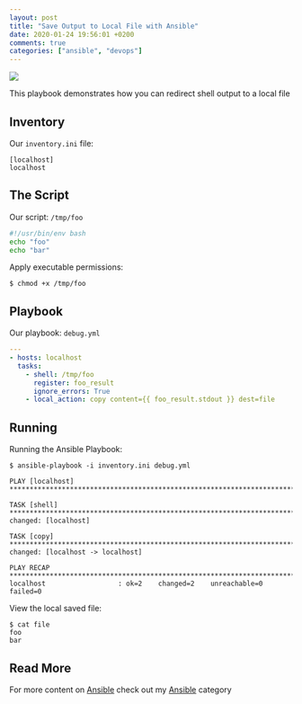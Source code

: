 ```yaml
---
layout: post
title: "Save Output to Local File with Ansible"
date: 2020-01-24 19:56:01 +0200
comments: true
categories: ["ansible", "devops"]
---
```


![](https://user-images.githubusercontent.com/567298/55700285-f3cdda00-59ce-11e9-9c00-a05b9d469e23.png)

This playbook demonstrates how you can redirect shell output to a local file

## Inventory

Our `inventory.ini` file:

```
[localhost]
localhost
```

## The Script

Our script: `/tmp/foo`

```bash
#!/usr/bin/env bash
echo "foo"
echo "bar"
```

Apply executable permissions:

```
$ chmod +x /tmp/foo
```

## Playbook

Our playbook: `debug.yml`

```yaml
---
- hosts: localhost
  tasks:
    - shell: /tmp/foo
      register: foo_result
      ignore_errors: True
    - local_action: copy content={{ foo_result.stdout }} dest=file
```

## Running

Running the Ansible Playbook:

```
$ ansible-playbook -i inventory.ini debug.yml

PLAY [localhost] ********************************************************************************************************************************************************************

TASK [shell] ************************************************************************************************************************************************************************
changed: [localhost]

TASK [copy] *************************************************************************************************************************************************************************
changed: [localhost -> localhost]

PLAY RECAP **************************************************************************************************************************************************************************
localhost                  : ok=2    changed=2    unreachable=0    failed=0
```

View the local saved file:

```
$ cat file
foo
bar
```

## Read More

For more content on [Ansible](https://blog.ruanbekker.com/blog/categories/ansible/) check out my [Ansible](https://blog.ruanbekker.com/blog/categories/ansible/) category
